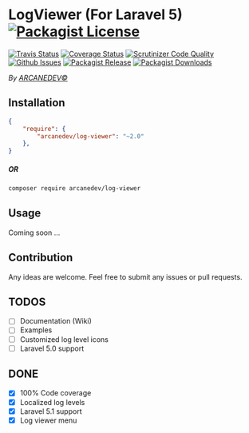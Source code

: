 LogViewer (For Laravel 5) [![Packagist License][badge_license]](https://github.com/ARCANEDEV/LogViewer/blob/master/LICENSE.md)
==============
[![Travis Status][badge_build]](https://travis-ci.org/ARCANEDEV/LogViewer)
[![Coverage Status][badge_coverage]](https://scrutinizer-ci.com/g/ARCANEDEV/LogViewer/?branch=master)
[![Scrutinizer Code Quality][badge_quality]](https://scrutinizer-ci.com/g/ARCANEDEV/LogViewer/?branch=master)
[![Github Issues][badge_issues]](https://github.com/ARCANEDEV/LogViewer/issues)
[![Packagist Release][badge_release]](https://packagist.org/packages/arcanedev/log-viewer)
[![Packagist Downloads][badge_downloads]](https://packagist.org/packages/arcanedev/log-viewer)

[badge_license]:   http://img.shields.io/packagist/l/arcanedev/log-viewer.svg?style=flat-square
[badge_build]:     http://img.shields.io/travis/ARCANEDEV/LogViewer.svg?style=flat-square
[badge_coverage]:  https://img.shields.io/scrutinizer/coverage/g/ARCANEDEV/LogViewer.svg?style=flat-square
[badge_quality]:   https://img.shields.io/scrutinizer/g/ARCANEDEV/LogViewer.svg?style=flat-square
[badge_issues]:    http://img.shields.io/github/issues/ARCANEDEV/LogViewer.svg?style=flat-square
[badge_release]:   https://img.shields.io/packagist/v/arcanedev/log-viewer.svg?style=flat-square
[badge_downloads]: https://img.shields.io/packagist/dt/arcanedev/log-viewer.svg?style=flat-square

*By [ARCANEDEV&copy;](http://www.arcanedev.net/)*

## Installation

```json
{
    "require": {
        "arcanedev/log-viewer": "~2.0"
    },
}
```

##### OR
```bash
composer require arcanedev/log-viewer
```

## Usage

Coming soon ...

## Contribution

Any ideas are welcome. Feel free to submit any issues or pull requests.

## TODOS

  - [ ] Documentation (Wiki)
  - [ ] Examples
  - [ ] Customized log level icons
  - [ ] Laravel 5.0 support

## DONE
  - [x] 100% Code coverage 
  - [x] Localized log levels
  - [x] Laravel 5.1 support
  - [x] Log viewer menu
